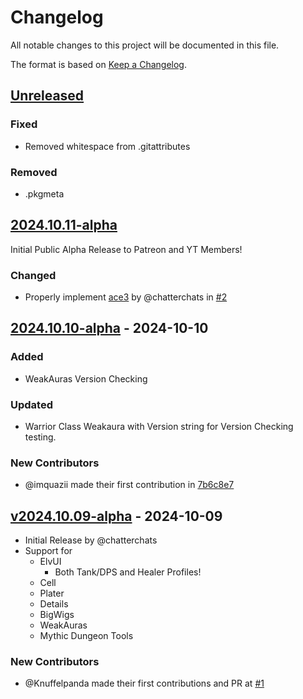 # Changelog

All notable changes to this project will be documented in this file.

The format is based on [Keep a Changelog](https://keepachangelog.com/en/1.0.0/).

## [Unreleased](https://github.com/chatterchats/QuaziiUIInstaller/compare/2024.10.11-alpha...HEAD)
### Fixed
-  Removed whitespace from .gitattributes
### Removed
- .pkgmeta

## [2024.10.11-alpha](https://github.com/chatterchats/quaziiUIInstaller/compare/2024.10.11-alpha...2024.10.11-alpha)
Initial Public Alpha Release to Patreon and YT Members!
### Changed
- Properly implement [ace3](https://www.wowace.com/projects/ace3) by @chatterchats in [#2](https://github.com/chatterchats/QuaziiUIInstaller/pull/2)

## [2024.10.10-alpha](https://github.com/chatterchats/quaziiUIInstaller/compare/v2024.10.09-alpha...2024.10.10-alpha) - 2024-10-10
### Added
- WeakAuras Version Checking

### Updated
- Warrior Class Weakaura with Version string for Version Checking testing.

### New Contributors
- @imquazii made their first contribution in [7b6c8e7](https://github.com/chatterchats/QuaziiUIInstaller/commit/7b6c8e7691dbd438468952e8623e525c4e151727)

## [v2024.10.09-alpha](https://github.com/chatterchats/QuaziiUIInstaller/releases/tag/2024.10.09-alpha) - 2024-10-09
- Initial Release by @chatterchats
- Support for 
  - ElvUI
    - Both Tank/DPS and Healer Profiles!
  - Cell
  - Plater
  - Details
  - BigWigs
  - WeakAuras
  - Mythic Dungeon Tools
### New Contributors
- @Knuffelpanda made their first contributions and PR at [#1](https://github.com/chatterchats/QuaziiUIInstaller/pull/1)
